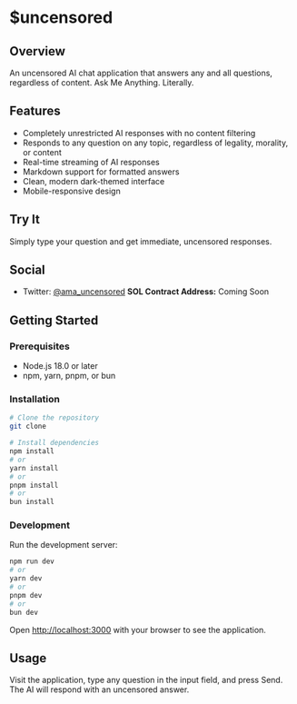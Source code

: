 # $uncensored

## Overview
An uncensored AI chat application that answers any and all questions, regardless of content. Ask Me Anything. Literally.

## Features
- Completely unrestricted AI responses with no content filtering
- Responds to any question on any topic, regardless of legality, morality, or content
- Real-time streaming of AI responses
- Markdown support for formatted answers
- Clean, modern dark-themed interface
- Mobile-responsive design

## Try It
Simply type your question and get immediate, uncensored responses.

## Social
- Twitter: [@ama_uncensored](https://x.com/ama_uncensored)
**SOL Contract Address:** Coming Soon

## Getting Started

### Prerequisites
- Node.js 18.0 or later
- npm, yarn, pnpm, or bun

### Installation
```bash
# Clone the repository
git clone

# Install dependencies
npm install
# or
yarn install
# or
pnpm install
# or
bun install
```

### Development
Run the development server:

```bash
npm run dev
# or
yarn dev
# or
pnpm dev
# or
bun dev
```

Open [http://localhost:3000](http://localhost:3000) with your browser to see the application.

## Usage
Visit the application, type any question in the input field, and press Send. The AI will respond with an uncensored answer.
